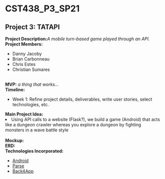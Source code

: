 # CST438_P3_SP21
<h2>Project 3: TATAPI</h2>
<b>Project Description:</b><i>A mobile turn-based game played through an API.</i>
<br>
<b>Project Members:</b>
<ul>
  <li>Danny Jacoby</li>
  <li>Brian Carbonneau</li>
  <li>Chris Estes</li>
  <li>Christian Sumares</li>
</ul>
<br>
<b>MVP:</b> <i>a thing that works...</i>
<br>
<b>Timeline:</b>
<ul>
  <li>Week 1: Refine project details, deliverables, write user stories, select technologies, etc.</li>
</ul>
<b>Main Project Idea:</b>
  <li>Using API calls to a website (Flask?), we build a game (Android) that acts like a dungeon crawler whereas you explore a dungeon by fighting monsters in a wave battle style</li>
<br>
<b>Mockup:</b>
<br>
<b>ERD:</b>
<br>
<b>Technologies Incorporated:</b>
<ul>
  <li><a href="https://developer.android.com/">Android</a></li>
  <li><a href="https://docs.parseplatform.org/android/guide/">Parse</a></li>
  <li><a href="https://dashboard.back4app.com/">Back4App</a></li>
</ul>
